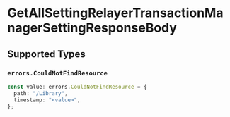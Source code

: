 # GetAllSettingRelayerTransactionManagerSettingResponseBody


## Supported Types

### `errors.CouldNotFindResource`

```typescript
const value: errors.CouldNotFindResource = {
  path: "/Library",
  timestamp: "<value>",
};
```

